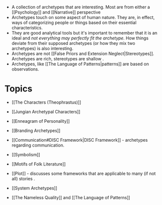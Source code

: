 * A collection of archetypes that are interesting. Most are from either a [[Psychology]] and [[Narrative]] perspective 
* Archetypes touch on some aspect of human nature. They are, in effect, ways of categorizing people or things based on their essential characteristics. 
* They are good analytical tools but it's important to remember that it is an ideal and *not everything may perfectly fit the archetype.* How things deviate from their supposed archetypes (or how they mix two archetypes) is also interesting. 
* Archetypes are not [[False Priors and Extension Neglect|Stereotypes]]. Archetypes are rich, stereotypes are shallow .
* Archetypes, like [[The Language of Patterns|patterns]] are based on observations.

# Topics 
* [[The Characters (Theophrastus)]]
* [[Jungian Archetypal Characters]]
* [[Enneagram of Personality]]
* [[Branding Archetypes]]
* [[Communication#DISC Framework|DISC Framework]] - archetypes regarding communication. 

* [[Symbolism]]
* [[Motifs of Folk Literature]]
* [[Plot]] - discusses some frameworks that are applicable to many (if not all) stories .

* [[System Archetypes]] 
* [[The Nameless Quality]] and [[The Language of Patterns]] 